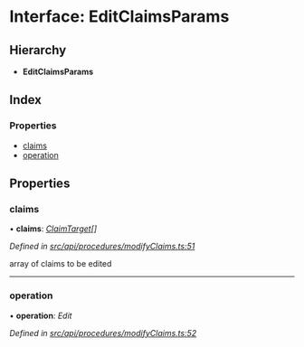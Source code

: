 # Interface: EditClaimsParams

## Hierarchy

* **EditClaimsParams**

## Index

### Properties

* [claims](editclaimsparams.md#claims)
* [operation](editclaimsparams.md#operation)

## Properties

###  claims

• **claims**: *[ClaimTarget](claimtarget.md)[]*

*Defined in [src/api/procedures/modifyClaims.ts:51](https://github.com/PolymathNetwork/polymesh-sdk/blob/23062de4/src/api/procedures/modifyClaims.ts#L51)*

array of claims to be edited

___

###  operation

• **operation**: *Edit*

*Defined in [src/api/procedures/modifyClaims.ts:52](https://github.com/PolymathNetwork/polymesh-sdk/blob/23062de4/src/api/procedures/modifyClaims.ts#L52)*
